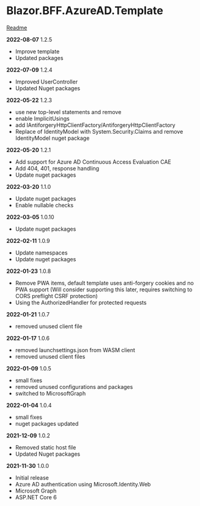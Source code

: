 # Blazor.BFF.AzureAD.Template

[Readme](https://github.com/damienbod/Blazor.BFF.AzureAD.Template/blob/main/README.md) 

**2022-08-07** 1.2.5
- Improve template
- Updated packages

**2022-07-09** 1.2.4
- Improved UserController
- Updated Nuget packages

**2022-05-22** 1.2.3
- use new top-level statements and remove
- enable ImplicitUsings
- add IAntiforgeryHttpClientFactory/AntiforgeryHttpClientFactory
- Replace of IdentityModel with System.Security.Claims and remove IdentityModel nuget package

**2022-05-20** 1.2.1
- Add support for Azure AD Continuous Access Evaluation CAE
- Add 404, 401, response handling
- Update nuget packages

**2022-03-20** 1.1.0
- Update nuget packages
- Enable nullable checks

**2022-03-05** 1.0.10
- Update nuget packages

**2022-02-11** 1.0.9
- Update namespaces
- Update nuget packages

**2022-01-23** 1.0.8
- Remove PWA items, default template uses anti-forgery cookies and no PWA support
  (Will consider supporting this later, requires switching to CORS preflight CSRF protection)
- Using the AuthorizedHandler for protected requests

**2022-01-21** 1.0.7
- removed unused client file

**2022-01-17** 1.0.6
- removed launchsettings.json from WASM client
- removed unused client files

**2022-01-09** 1.0.5
- small fixes
- removed unused configurations and packages
- switched to MicrosoftGraph

**2022-01-04** 1.0.4
- small fixes
- nuget packages updated

**2021-12-09** 1.0.2
- Removed static host file
- Updated Nuget packages

**2021-11-30** 1.0.0
- Initial release 
- Azure AD authentication using Microsoft.Identity.Web
- Microsoft Graph
- ASP.NET Core 6


